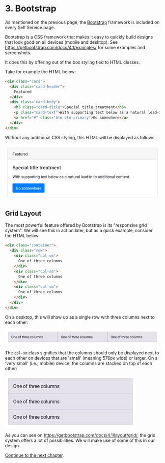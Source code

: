 # 3. Bootstrap

As mentioned on the previous page, the [Bootstrap](https://getbootstrap.com/) framework 
is included on every Self Service page.

Bootstrap is a CSS framework that makes it easy to quickly build designs that look good on all devices (mobile and desktop).
See https://getbootstrap.com/docs/4.1/examples/ for some examples and screenshots.

It does this by offering out of the box styling tied to HTML classes.

Take for example the HTML below:

``` html
<div class="card">
  <div class="card-header">
    Featured
  </div>
  <div class="card-body">
    <h5 class="card-title">Special title treatment</h5>
    <p class="card-text">With supporting text below as a natural lead-in to additional content.</p>
    <a href="#" class="btn btn-primary">Go somewhere</a>
  </div>
</div>
```

Without any additional CSS styling, this HTML will be displayed as follows:

![Card example](images/bootstrap-card.png)

## Grid Layout

The most powerful feature offered by Bootstrap is its "responsive grid system". 
We will see this in action later, but as a quick example, consider the HTML below:

``` html
<div class="container">
  <div class="row">
    <div class="col-sm">
      One of three columns
    </div>
    <div class="col-sm">
      One of three columns
    </div>
    <div class="col-sm">
      One of three columns
    </div>
  </div>
</div>
```

On a desktop, this will show up as a single row with three columns next to each other:

![Three columns adjacent](images/bootstrap-3-columns-wide.png)

The `col-sm` class signifies that the columns should only be displayed next to each other 
on devices that are 'small' (meaning 576px wide) or larger. 
On a 'very small' (i.e., mobile) device, the columns are stacked on top of each other:

![Three columns stacked](images/bootstrap-3-columns-stacked.png)

As you can see on https://getbootstrap.com/docs/4.1/layout/grid/, the grid system offers a lot of possibilities.
We will make use of some of this in our design.

[Continue to the next chapter](4-centered-search-bar.md).
